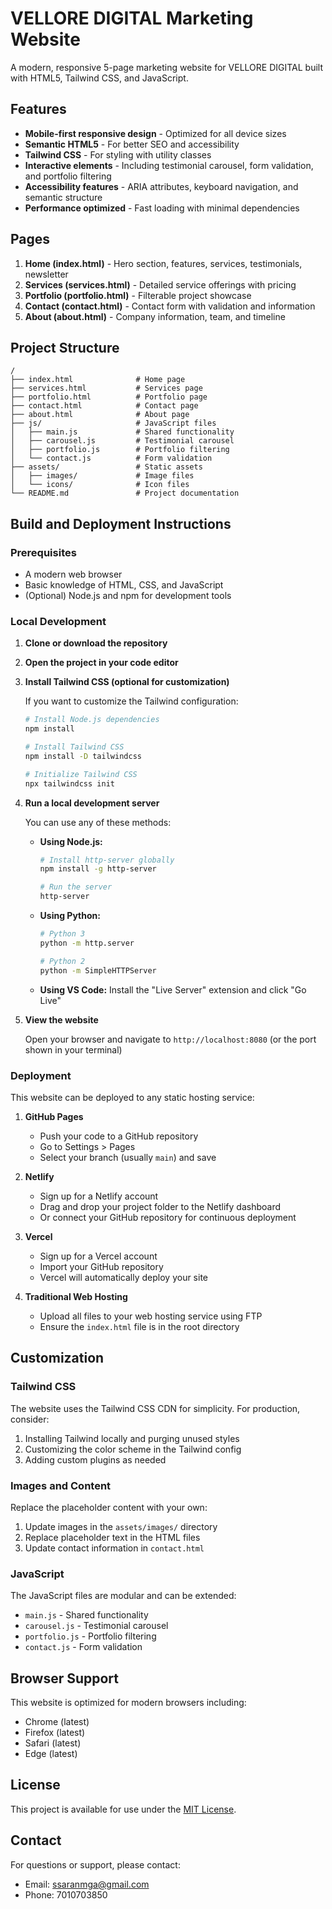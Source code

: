 # VELLORE DIGITAL Marketing Website

A modern, responsive 5-page marketing website for VELLORE DIGITAL built with HTML5, Tailwind CSS, and JavaScript.

## Features

- **Mobile-first responsive design** - Optimized for all device sizes
- **Semantic HTML5** - For better SEO and accessibility
- **Tailwind CSS** - For styling with utility classes
- **Interactive elements** - Including testimonial carousel, form validation, and portfolio filtering
- **Accessibility features** - ARIA attributes, keyboard navigation, and semantic structure
- **Performance optimized** - Fast loading with minimal dependencies

## Pages

1. **Home (index.html)** - Hero section, features, services, testimonials, newsletter
2. **Services (services.html)** - Detailed service offerings with pricing
3. **Portfolio (portfolio.html)** - Filterable project showcase
4. **Contact (contact.html)** - Contact form with validation and information
5. **About (about.html)** - Company information, team, and timeline

## Project Structure

```
/
├── index.html              # Home page
├── services.html           # Services page
├── portfolio.html          # Portfolio page
├── contact.html            # Contact page
├── about.html              # About page
├── js/                     # JavaScript files
│   ├── main.js             # Shared functionality
│   ├── carousel.js         # Testimonial carousel
│   ├── portfolio.js        # Portfolio filtering
│   └── contact.js          # Form validation
├── assets/                 # Static assets
│   ├── images/             # Image files
│   └── icons/              # Icon files
└── README.md               # Project documentation
```

## Build and Deployment Instructions

### Prerequisites

- A modern web browser
- Basic knowledge of HTML, CSS, and JavaScript
- (Optional) Node.js and npm for development tools

### Local Development

1. **Clone or download the repository**

2. **Open the project in your code editor**

3. **Install Tailwind CSS (optional for customization)**

   If you want to customize the Tailwind configuration:

   ```bash
   # Install Node.js dependencies
   npm install
   
   # Install Tailwind CSS
   npm install -D tailwindcss
   
   # Initialize Tailwind CSS
   npx tailwindcss init
   ```

4. **Run a local development server**

   You can use any of these methods:

   - **Using Node.js:**
     ```bash
     # Install http-server globally
     npm install -g http-server
     
     # Run the server
     http-server
     ```

   - **Using Python:**
     ```bash
     # Python 3
     python -m http.server
     
     # Python 2
     python -m SimpleHTTPServer
     ```

   - **Using VS Code:**
     Install the "Live Server" extension and click "Go Live"

5. **View the website**

   Open your browser and navigate to `http://localhost:8080` (or the port shown in your terminal)

### Deployment

This website can be deployed to any static hosting service:

1. **GitHub Pages**

   - Push your code to a GitHub repository
   - Go to Settings > Pages
   - Select your branch (usually `main`) and save

2. **Netlify**

   - Sign up for a Netlify account
   - Drag and drop your project folder to the Netlify dashboard
   - Or connect your GitHub repository for continuous deployment

3. **Vercel**

   - Sign up for a Vercel account
   - Import your GitHub repository
   - Vercel will automatically deploy your site

4. **Traditional Web Hosting**

   - Upload all files to your web hosting service using FTP
   - Ensure the `index.html` file is in the root directory

## Customization

### Tailwind CSS

The website uses the Tailwind CSS CDN for simplicity. For production, consider:

1. Installing Tailwind locally and purging unused styles
2. Customizing the color scheme in the Tailwind config
3. Adding custom plugins as needed

### Images and Content

Replace the placeholder content with your own:

1. Update images in the `assets/images/` directory
2. Replace placeholder text in the HTML files
3. Update contact information in `contact.html`

### JavaScript

The JavaScript files are modular and can be extended:

- `main.js` - Shared functionality
- `carousel.js` - Testimonial carousel
- `portfolio.js` - Portfolio filtering
- `contact.js` - Form validation

## Browser Support

This website is optimized for modern browsers including:

- Chrome (latest)
- Firefox (latest)
- Safari (latest)
- Edge (latest)

## License

This project is available for use under the [MIT License](https://opensource.org/licenses/MIT).

## Contact

For questions or support, please contact:

- Email: ssaranmga@gmail.com
- Phone: 7010703850
